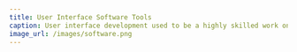 ```yaml
---
title: User Interface Software Tools
caption: User interface development used to be a highly skilled work one level above system development, but there are now tools that have facilitated for more developers.
image_url: /images/software.png
---
```

